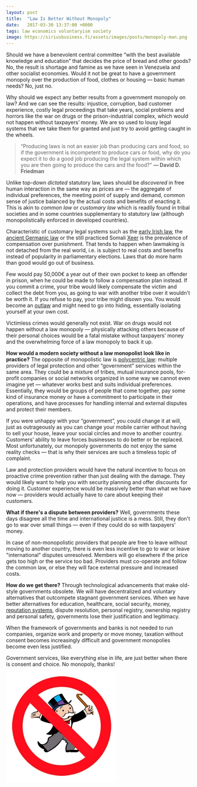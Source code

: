 ```yaml
---
layout: post
title:  "Law Is Better Without Monopoly"
date:   2017-03-30 13:37:00 +0000
tags: law economics voluntaryism society
image: https://siriusbusiness.fi/assets/images/posts/monopoly-man.png
---
```


Should we have a benevolent central committee “with the best available knowledge and education” that decides the price of bread and other goods? No, the result is shortage and famine as we have seen in Venezuela and other socialist economies. Would it not be great to have a government monopoly over the production of food, clothes or housing — basic human needs? No, just no.

Why should we expect any better results from a government monopoly on law? And we can see the results: injustice, corruption, bad customer experience, costly legal proceedings that take years, social problems and horrors like the war on drugs or the prison-industrial complex, which would not happen without taxpayers’ money. We are so used to lousy legal systems that we take them for granted and just try to avoid getting caught in the wheels.

> “Producing laws is not an easier job than producing cars and food, so if the government is incompetent to produce cars or food, why do you expect it to do a good job producing the legal system within which you are then going to produce the cars and the food?”
**― David D. Friedman**

Unlike top-down *dictated* statutory law, laws should be *discovered* in free human interaction in the same way as prices are — the aggregate of individual preferences, the meeting point of supply and demand, common sense of justice balanced by the actual costs and benefits of enacting it. This is akin to *common law* or *customary law* which is readily found in tribal societies and in some countries supplementary to statutory law (although monopolistically enforced in developed countries).

Characteristic of customary legal systems such as the [early Irish law](https://en.wikipedia.org/wiki/Early_Irish_law), the [ancient Germanic law](https://en.wikipedia.org/wiki/Ancient_Germanic_law#Principles) or the still practiced Somali [Xeer](https://en.wikipedia.org/wiki/Xeer) is the prevalence of compensation over punishment. That tends to happen when lawmaking is not detached from the real world, i.e. is subject to real costs and benefits instead of popularity in parliamentary elections. Laws that do more harm than good would go out of business.

Few would pay 50,000€ a year out of their own pocket to keep an offender in prison, when he could be made to follow a compensation plan instead. If you commit a crime, your tribe would likely compensate the victim and collect the debt from you, as going to war with another tribe over it wouldn't be worth it. If you refuse to pay, your tribe might disown you. You would become an [outlaw](https://en.wikipedia.org/wiki/Outlaw) and might need to go into hiding, essentially isolating yourself at your own cost.

Victimless crimes would generally not exist. War on drugs would not happen without a law monopoly — physically attacking others because of their personal choices would be a fatal mistake without taxpayers’ money and the overwhelming force of a law monopoly to back it up.

**How would a modern society without a law monopolist look like in practice?** The opposite of monopolistic law is [polycentric law](https://en.wikipedia.org/wiki/Polycentric_law): multiple providers of legal protection and other “government” services within the same area. They could be a mixture of tribes, mutual insurance pools, for-profit companies or social networks organized in some way we cannot even imagine yet — whatever works best and suits individual preferences. Essentially, they would be groups of people that come together, pay some kind of insurance money or have a commitment to participate in their operations, and have processes for handling internal and external disputes and protect their members.

If you were unhappy with your “government”, you could change it at will, just as outrageously as you can change your mobile carrier without having to sell your house, leave your social circles and move to another country. Customers’ ability to leave forces businesses to do better or be replaced. Most unfortunately, our monopoly governments do not enjoy the same reality checks — that is why their services are such a timeless topic of complaint.

Law and protection providers would have the natural incentive to focus on proactive crime prevention rather than just dealing with the damage. They would likely want to help you with security planning and offer discounts for doing it. Customer experience would be massively better than what we have now — providers would actually have to care about keeping their customers.

**What if there's a dispute between providers?** Well, governments these days disagree all the time and international justice is a mess. Still, they don't go to war over small things — even if they could do so with taxpayers' money.

In case of non-monopolistic providers that people are free to leave without moving to another country, there is even less incentive to go to war or leave "international" disputes unresolved. Members will go elsewhere if the price gets too high or the service too bad. Providers must co-operate and follow the common law, or else they will face external pressure and increased costs.

**How do we get there?** Through technological advancements that make old-style governments obsolete. We will have decentralized and voluntary alternatives that outcompete stagnant government services. When we have better alternatives for education, healthcare, social security, money, [reputation systems](https://siriusbusiness.fi/learning-to-trust-strangers), dispute resolution, personal registry, ownership registry and personal safety, governments lose their justification and legitimacy.

When the framework of governments and banks is not needed to run companies, organize work and property or move money, taxation without consent becomes increasingly difficult and government monopolies become even less justified.

Government services, like everything else in life, are just better when there is consent and choice. No monopoly, thanks!

![Monopoly man](/assets/images/posts/monopoly-man.png)

